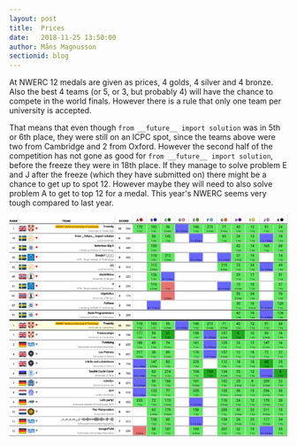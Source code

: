 ```yaml
---
layout: post
title:  Prices
date:   2018-11-25 13:50:00
author: Måns Magnusson
sectionid: blog
---
```


At NWERC 12 medals are given as prices, 4 golds, 4 silver and 4 bronze. Also the best 4 teams (or 5, or 3, but probably 4) will have the chance to compete in the world finals. However there is a rule that only one team per university is accepted.

That means that even though `from __future__ import solution` was in 5th or 6th place, they were still on an ICPC spot, since the teams above were two from Cambridge and 2 from Oxford. However the second half of the competition has not gone as good for `from __future__ import solution`, before the freeze they were in 18th place. If they manage to solve problem E and J after the freeze (which they have submitted on) there might be a chance to get up to spot 12. However maybe they will need to also solve problem A to get to top 12 for a medal. This year's NWERC seems very tough compared to last year.

![scroeboard](/assets/imgs/181125/scoreboard-290min.png)
